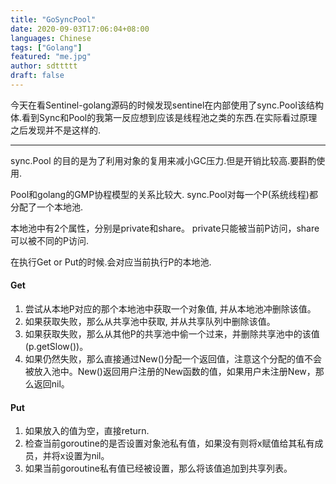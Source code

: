 ```yaml
---
title: "GoSyncPool"
date: 2020-09-03T17:06:04+08:00
languages: Chinese
tags: ["Golang"]
featured: "me.jpg"
author: sdttttt
draft: false
---
```


今天在看Sentinel-golang源码的时候发现sentinel在内部使用了sync.Pool该结构体.看到Sync和Pool的我第一反应想到应该是线程池之类的东西.在实际看过原理之后发现并不是这样的.

---

sync.Pool 的目的是为了利用对象的复用来减小GC压力.但是开销比较高.要斟酌使用.

Pool和golang的GMP协程模型的关系比较大.
sync.Pool对每一个P(系统线程)都分配了一个本地池.

本地池中有2个属性，分别是private和share。
private只能被当前P访问，share可以被不同的P访问.

在执行Get or Put的时候.会对应当前执行P的本地池.

#### Get

1. 尝试从本地P对应的那个本地池中获取一个对象值, 并从本地池冲删除该值。
2. 如果获取失败，那么从共享池中获取, 并从共享队列中删除该值。
3. 如果获取失败，那么从其他P的共享池中偷一个过来，并删除共享池中的该值(p.getSlow())。
4. 如果仍然失败，那么直接通过New()分配一个返回值，注意这个分配的值不会被放入池中。New()返回用户注册的New函数的值，如果用户未注册New，那么返回nil。

#### Put

1. 如果放入的值为空，直接return.
2. 检查当前goroutine的是否设置对象池私有值，如果没有则将x赋值给其私有成员，并将x设置为nil。
3. 如果当前goroutine私有值已经被设置，那么将该值追加到共享列表。
